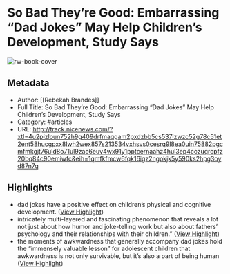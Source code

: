 # So Bad They’re Good: Embarrassing “Dad Jokes” May Help Children’s Development, Study Says

![rw-book-cover](https://nicenews.com/wp-content/uploads/sites/2/2023/04/iStock-1173113424-1.jpg)

## Metadata
- Author: [[Rebekah Brandes]]
- Full Title: So Bad They’re Good: Embarrassing “Dad Jokes” May Help Children’s Development, Study Says
- Category: #articles
- URL: http://track.nicenews.com/?xtl=4u2pizloun752h9g409drfmaqgam2pxdzbb5cs537lzwzc52g78c51et2ent58hucgpxx8lwh2wex857s213534vxhsvs0cesrq9l8ea0uin75882pgcmfmkgjt76uld8o71ul9zac6euv4wx91y1pptcernaahz4hul3ep4cczuqrcpfz20bq84c90emiwfc&eih=1qmfkfmcw6fqk16igz2ngokjk5y590ks2hpg3oyd87n7q

## Highlights
- dad jokes have a positive effect on children’s physical and cognitive development. ([View Highlight](https://read.readwise.io/read/01h3bbezraka5b1rnaar72bfc8))
- intricately multi-layered and fascinating phenomenon that reveals a lot not just about how humor and joke-telling work but also about fathers’ psychology and their relationships with their children.” ([View Highlight](https://read.readwise.io/read/01h3bbf8tpymr8w916mm7h3m13))
- the moments of awkwardness that generally accompany dad jokes hold the “immensely valuable lesson” for adolescent children that awkwardness is not only survivable, but it’s also a part of being human ([View Highlight](https://read.readwise.io/read/01h3bbfmtw7vwyykw5j2vxsmvk))
